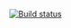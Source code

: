 [![Build status](https://ci.appveyor.com/api/projects/status/9y9euk7f56pn63wv/branch/main?svg=true)](https://ci.appveyor.com/project/wsch1/22/branch/main)
